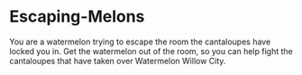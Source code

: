 # Escaping-Melons
You are a watermelon trying to escape the room the cantaloupes have locked you in. Get the watermelon out of the room, so you can help fight the cantaloupes that have taken over Watermelon Willow City.
